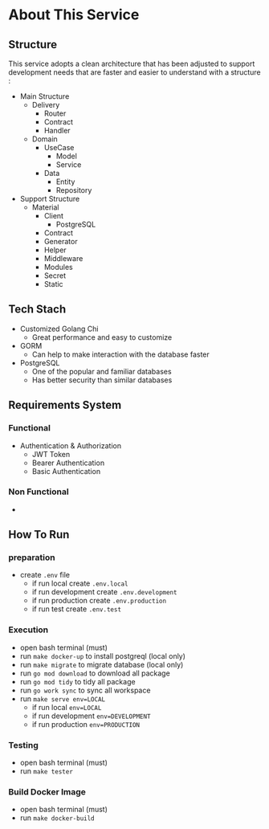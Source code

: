 # About This Service

## Structure
This service adopts a clean architecture that has been adjusted to support development needs that are faster and easier to understand with a structure :
  - Main Structure
    - Delivery
      - Router
      - Contract
      - Handler
    - Domain
      - UseCase
        - Model
        - Service
      - Data
        - Entity
        - Repository
  - Support Structure
    - Material
      - Client
        - PostgreSQL
      - Contract
      - Generator
      - Helper
      - Middleware
      - Modules
      - Secret
      - Static

## Tech Stach
  - Customized Golang Chi
    - Great performance and easy to customize
  - GORM
    - Can help to make interaction with the database faster
  - PostgreSQL
    - One of the popular and familiar databases
    - Has better security than similar databases

## Requirements System
  ### Functional
  - Authentication & Authorization
    - JWT Token
    - Bearer Authentication
    - Basic Authentication
  ### Non Functional
  - 

## How To Run
  ### preparation
  - create `.env` file
    - if run local create `.env.local`
    - if run development create `.env.development`
    - if run production create `.env.production`
    - if run test create `.env.test`

  ### Execution
  - open bash terminal (must)
  - run `make docker-up` to install postgreql (local only)
  - run `make migrate` to migrate database (local only)
  - run `go mod download` to download all package
  - run `go mod tidy` to tidy all package
  - run `go work sync` to sync all workspace
  - run `make serve env=LOCAL`
    - if run local `env=LOCAL`
    - if run development `env=DEVELOPMENT`
    - if run production `env=PRODUCTION`

  ### Testing
  - open bash terminal (must)
  - run `make tester`

  ### Build Docker Image
  - open bash terminal (must)
  - run `make docker-build`
